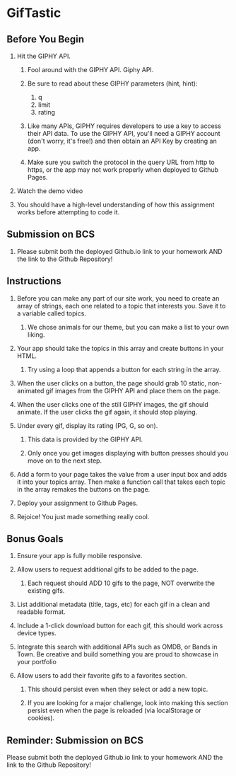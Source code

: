 # GifTastic

## Before You Begin

1. Hit the GIPHY API.

    1. Fool around with the GIPHY API. Giphy API.

    1. Be sure to read about these GIPHY parameters (hint, hint):
        1. q
        1. limit
        1. rating

    1. Like many APIs, GIPHY requires developers to use a key to access their API data. To use the GIPHY API, you'll need a GIPHY account (don't worry, it's free!) and then obtain an API Key by creating an app.

    1. Make sure you switch the protocol in the query URL from http to https, or the app may not work properly when deployed to Github Pages.

1. Watch the demo video

1. You should have a high-level understanding of how this assignment works before attempting to code it.

## Submission on BCS

1. Please submit both the deployed Github.io link to your homework AND the link to the Github Repository!

## Instructions

1. Before you can make any part of our site work, you need to create an array of strings, each one related to a topic that interests you. Save it to a variable called topics.

    1. We chose animals for our theme, but you can make a list to your own liking.

1. Your app should take the topics in this array and create buttons in your HTML.

    1. Try using a loop that appends a button for each string in the array.

1. When the user clicks on a button, the page should grab 10 static, non-animated gif images from the GIPHY API and place them on the page.

1. When the user clicks one of the still GIPHY images, the gif should animate. If the user clicks the gif again, it should stop playing.

1. Under every gif, display its rating (PG, G, so on).

    1. This data is provided by the GIPHY API.

    1. Only once you get images displaying with button presses should you move on to the next step.

1. Add a form to your page takes the value from a user input box and adds it into your topics array. Then make a function call that takes each topic in the array remakes the buttons on the page.

1. Deploy your assignment to Github Pages.

1. Rejoice! You just made something really cool.

## Bonus Goals

1. Ensure your app is fully mobile responsive.

1. Allow users to request additional gifs to be added to the page.

    1. Each request should ADD 10 gifs to the page, NOT overwrite the existing gifs.

1. List additional metadata (title, tags, etc) for each gif in a clean and readable format.

1. Include a 1-click download button for each gif, this should work across device types.

1. Integrate this search with additional APIs such as OMDB, or Bands in Town. Be creative and build something you are proud to showcase in your portfolio

1. Allow users to add their favorite gifs to a favorites section.

    1. This should persist even when they select or add a new topic.

    1. If you are looking for a major challenge, look into making this section persist even when the page is reloaded (via localStorage or cookies).

## Reminder: Submission on BCS

Please submit both the deployed Github.io link to your homework AND the link to the Github Repository!